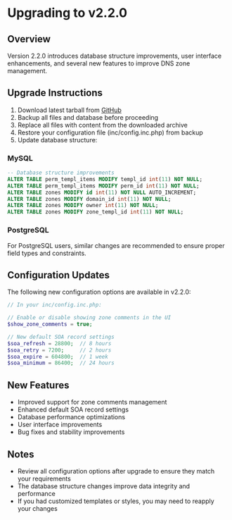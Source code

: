 # Upgrading to v2.2.0

## Overview

Version 2.2.0 introduces database structure improvements, user interface enhancements, and several new features to improve DNS zone management.

## Upgrade Instructions

1. Download latest tarball from [GitHub](https://github.com/poweradmin/poweradmin/releases/tag/v2.2.0)
2. Backup all files and database before proceeding
3. Replace all files with content from the downloaded archive
4. Restore your configuration file (inc/config.inc.php) from backup
5. Update database structure:

### MySQL
```sql
-- Database structure improvements
ALTER TABLE perm_templ_items MODIFY templ_id int(11) NOT NULL;
ALTER TABLE perm_templ_items MODIFY perm_id int(11) NOT NULL;
ALTER TABLE zones MODIFY id int(11) NOT NULL AUTO_INCREMENT;
ALTER TABLE zones MODIFY domain_id int(11) NOT NULL;
ALTER TABLE zones MODIFY owner int(11) NOT NULL;
ALTER TABLE zones MODIFY zone_templ_id int(11) NOT NULL;
```

### PostgreSQL
For PostgreSQL users, similar changes are recommended to ensure proper field types and constraints.

## Configuration Updates

The following new configuration options are available in v2.2.0:

```php
// In your inc/config.inc.php:

// Enable or disable showing zone comments in the UI
$show_zone_comments = true;  

// New default SOA record settings
$soa_refresh = 28800;  // 8 hours
$soa_retry = 7200;     // 2 hours
$soa_expire = 604800;  // 1 week
$soa_minimum = 86400;  // 24 hours
```

## New Features

- Improved support for zone comments management
- Enhanced default SOA record settings
- Database performance optimizations
- User interface improvements
- Bug fixes and stability improvements

## Notes

- Review all configuration options after upgrade to ensure they match your requirements
- The database structure changes improve data integrity and performance
- If you had customized templates or styles, you may need to reapply your changes